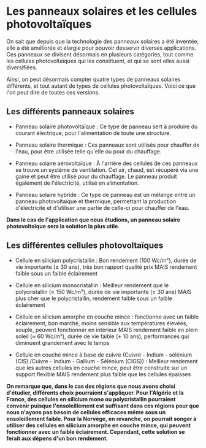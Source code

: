 # Les panneaux solaires et les cellules photovoltaïques 

On sait que depuis que la technologie des panneaux solaires a été inventée, elle a été améliorée et élargie pour pouvoir desservir diverses applications. Ces panneaux se divisent désormais en plusieurs catégories, tout comme les cellules photovoltaïques qui les constituent, et qui se sont elles aussi diversifiées. 

Ainsi, on peut désormais compter quatre types de panneaux solaires différents, et tout autant de types de cellules photovoltaïques. Voici ce que l'on peut dire de toutes ces versions. 


## Les différents panneaux solaires 

- Panneau solaire photovoltaïque : Ce type de panneau sert à produire du courant électrique, pour l'alimentation de toute une structure. 

- Panneau solaire thermique : Ces panneaux sont utilisés pour chauffer de l'eau, pour être utilisée telle qu'elle ou pour du chauffage. 

- Panneau solaire aérovoltaïque : À l'arrière des cellules de ces panneaux se trouve un système de ventilation. Cet air, chaud, est récupéré via une gaine et peut être utilisé pour du chauffage. Le panneau produit également de l'électricité, utilisé en alimentation. 

- Panneau solaire hybride : Ce type de panneau est un mélange entre un panneau photovoltaïque et thermique, permettant la production d'électricité et d'utiliser une partie de celle-ci pour chauffer de l'eau. 

__Dans le cas de l'application que nous étudions, un panneau solaire photovoltaïque sera la solution la plus utile.__ 


## Les différentes cellules photovoltaïques 

- Cellule en silicium polycristallin : Bon rendement (100 Wc/m²), durée de vie importante (± 30 ans), très bon rapport qualité prix MAIS rendement faible sous un faible éclairement 

- Cellule en silicium monocristallin : Meilleur rendement que le polycristallin (≈ 150 Wc/m²), durée de vie importante (± 30 ans) MAIS plus cher que le polycristallin, rendement faible sous un faible éclairement 

- Cellule en silicium amorphe en couche mince : fonctionne avec un faible éclairement, bon marché, moins sensible aux températures élevées, souple, peuvent fonctionner en intérieur MAIS rendement faible en plein soleil (≈ 60 Wc/m²), durée de vie faible (± 10 ans), performances qui diminuent grandement avec le temps 

- Cellule en couche mince à base de cuivre (Cuivre - Indium - sélénium (CIS) /Cuivre - Indium - Gallium - Sélénium (CIGS)) : Meilleur rendement que les autres cellules en couche mince, peut être construite sur un support flexible MAIS rendement plus faible que les cellules épaisses 

__On remarque que, dans le cas des régions que nous avons choisi d'étudier, différents choix pourraient s'appliquer. Pour l'Algérie et la France, des cellules en silicium mono ou polycristallin pourraient convenir puisque l'ensoleillement est suffisant dans ces régions pour que nous n'ayons pas besoin de cellules efficaces même sous un ensoleillement faible. Pour la Norvège, en revanche, on pourrait songer à utiliser des cellules en silicium amorphe en couche mince, qui peuvent fonctionner avec un faible éclairement. Cependant, cette solution se ferait aux dépens d'un bon rendement.__
